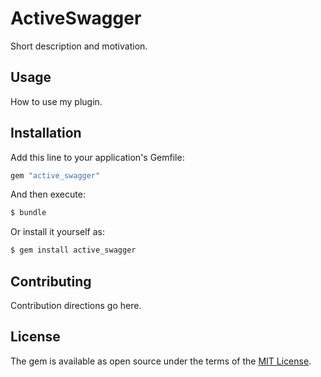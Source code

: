 # ActiveSwagger
Short description and motivation.

## Usage
How to use my plugin.

## Installation
Add this line to your application's Gemfile:

```ruby
gem "active_swagger"
```

And then execute:
```bash
$ bundle
```

Or install it yourself as:
```bash
$ gem install active_swagger
```

## Contributing
Contribution directions go here.

## License
The gem is available as open source under the terms of the [MIT License](https://opensource.org/licenses/MIT).
